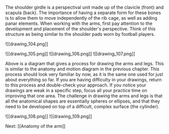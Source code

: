 The shoulder girdle is a perspectival unit made up of the clavicle (front) and scapula (back). The importance of having a separate form for these bones is to allow them to move independently of the rib cage, as well as adding panar elements. When working with the arms, first pay attention to the development and placement of the shoulder's perspective. Think of this structure as being similar to the shoulder pads worn by football players.

![[drawing_104.png]]

![[drawing_105.png]]
![[drawing_106.png]]
![[drawing_107.png]]

Above is a diagram that gives a process for drawing the arms and legs. This is similar to the anatomy and motion diagram in the previous chapter. This process should look very familiar by now, as it is the same one used for just about everything so far. If you are having difficulty in your drawings, return to this process and double-check your approach. If you notice your drawings are weak in a specific step, focus all your practice time on improving that one area. The challenge in drawing the arms and legs is that all the anatomical shapes are essentially spheres or ellipses, and that they need to be developed on top of a difficult, complex surface (the cylinder).

![[drawing_108.png]]
![[drawing_109.png]]

Next: [[Anatomy of the arm]]
